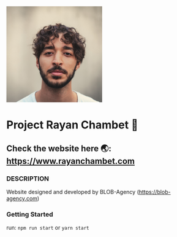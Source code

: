 <img width="250" alt="Capture d’écran 2021-09-03 à 04 00 12" src="/public/assets/Rayan_Crimages.jpg">

# Project Rayan Chambet 🦾

## Check the website here 🌏: https://www.rayanchambet.com

### DESCRIPTION

Website designed and developed by BLOB-Agency (https://blob-agency.com)

### Getting Started

run: `npm run start` or `yarn start`

